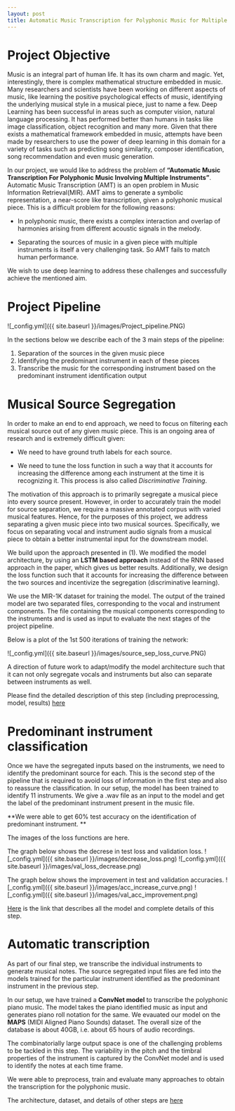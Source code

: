 ```yaml
---
layout: post
title: Automatic Music Transcription for Polyphonic Music for Multiple Instruments
---
```


# Project Objective
Music is an integral part of human life. It has its own charm and magic. Yet, interestingly, there is complex mathematical structure embedded in music. Many researchers and scientists have been working on different aspects of music, like learning the positive psychological effects of music, identifying the underlying musical style in a musical piece, just to name a few. Deep Learning has been successful in areas such as computer vision, natural language processing. It has performed better than humans in tasks like image classification, object recognition and many more. Given that there exists a mathematical framework embedded in music, attempts have been made by researchers to use the power of deep learning in this domain for a variety of tasks such as predicting song similarity, composer identification, song recommendation and even music generation.

In our project, we would like to address the problem of **“Automatic Music Transcription For Polyphonic Music Involving Multiple Instruments”**. Automatic Music Transcription (AMT) is an open problem in Music Information Retrieval(MIR). AMT aims to generate a symbolic representation, a near-score like transcription, given a polyphonic musical piece. This is a difficult problem for the following reasons:
- In polyphonic music, there exists a complex interaction and overlap of harmonies arising from different acoustic signals in the melody.
+ Separating the sources of music in a given piece with multiple instruments is itself a very challenging task. So AMT fails to match human performance. 

We wish to use deep learning to address these challenges and successfully achieve the mentioned aim.

# Project Pipeline

![_config.yml]({{ site.baseurl }}/images/Project_pipeline.PNG)


In the sections below we describe each of the 3 main steps of the pipeline:
1. Separation of the sources in the given music piece
2. Identifying the predominant instrument in each of these pieces
3. Transcribe the music for the corresponding instrument based on the predominant instrument identification output

# Musical Source Segregation
In order to make an end to end approach, we need to focus on filtering each musical source out of any given music piece. This is an ongoing area of research and is extremely difficult given:
- We need to have ground truth labels for each source.
+ We need to tune the loss function in such a way that it accounts for increasing the difference among each instrument at the time it is recognizing it. This process is also called _Discriminative Training_. 

The motivation of this approach is to primarily segregate a musical piece into every source present. However, in order to accurately train the model for source separation, we require a massive annotated corpus with varied musical features. Hence, for the purposes of this project, we address separating a given music piece into two musical sources. Specifically, we focus on separating vocal and instrument audio signals from a musical piece to obtain a better instrumental input for the downstream model. 

We build upon the approach presented in (1). We modified the model architecture, by using an **LSTM based approach** instead of the RNN based approach in the paper, which gives us better results. Additionally, we design the loss function such that it accounts for increasing the difference between the two sources and incentivize the segregation (discriminative learning).

We use the MIR-1K dataset for training the model. The output of the trained model are two separated files, corresponding to the vocal and instrument components. The file containing the musical components corresponding to the instruments and is used as input to evaluate the next stages of the project pipeline. 

Below is a plot of the 1st 500 iterations of training the network:

![_config.yml]({{ site.baseurl }}/images/source_sep_loss_curve.PNG)

A direction of future work to adapt/modify the model architecture such that it can not only segregate vocals and instruments but also can separate between instruments as well. 

Please find the detailed description of this step (including preprocessing, model, results) [here](https://subhasreesengupta.github.io/source-separation/)

 
# Predominant instrument classification
Once we have the segregated inputs based on the instruments, we need to identify the predominant source for each. This is the second step of the pipeline that is required to avoid loss of information in the first step and also to reassure the classification. In our setup, the model has been trained to identify 11 instruments. We give a .wav file as an input to the model and get the label of the predominant instrument present in the music file.

**We were able to get 60% test accuracy on the identification of predominant instrument. **

The images of the loss functions are here.

The graph below shows the decrese in test loss and validation loss.
![_config.yml]({{ site.baseurl }}/images/decrease_loss.png)
![_config.yml]({{ site.baseurl }}/images/val_loss_decrease.png)

The graph below shows the improvement in test and validation accuracies.
![_config.yml]({{ site.baseurl }}/images/acc_increase_curve.png)
![_config.yml]({{ site.baseurl }}/images/val_acc_improvement.png)

[Here](https://subhasreesengupta.github.io/predominant-instrument/) is the link that describes all the model and complete details of this step.

# Automatic transcription
As part of our final step, we transcribe the individual instruments to generate musical notes. The source segregated input files are fed into the models trained for the particular instrument identified as the predominant instrument in the previous step.

In our setup, we have trained a **ConvNet model** to transcribe the polyphonic piano music. The model takes the piano identified music as input and generates piano roll notation for the same. We evauated our model on the **MAPS** (MIDI Aligned Piano Sounds) dataset. The overall size of the database is about 40GB, i.e. about 65 hours of audio recordings.

The combinatorially large output space is one of the challenging problems to be tackled in this step. The variability in the pitch and the timbral properties of the instrument is captured by the ConvNet model and is used to identify the notes at each time frame.

We were able to preprocess, train and evaluate many approaches to obtain the transcription for the polyphonic music.

The architecture, dataset, and details of other steps are [here](https://subhasreesengupta.github.io/end-to-end-approach/)
